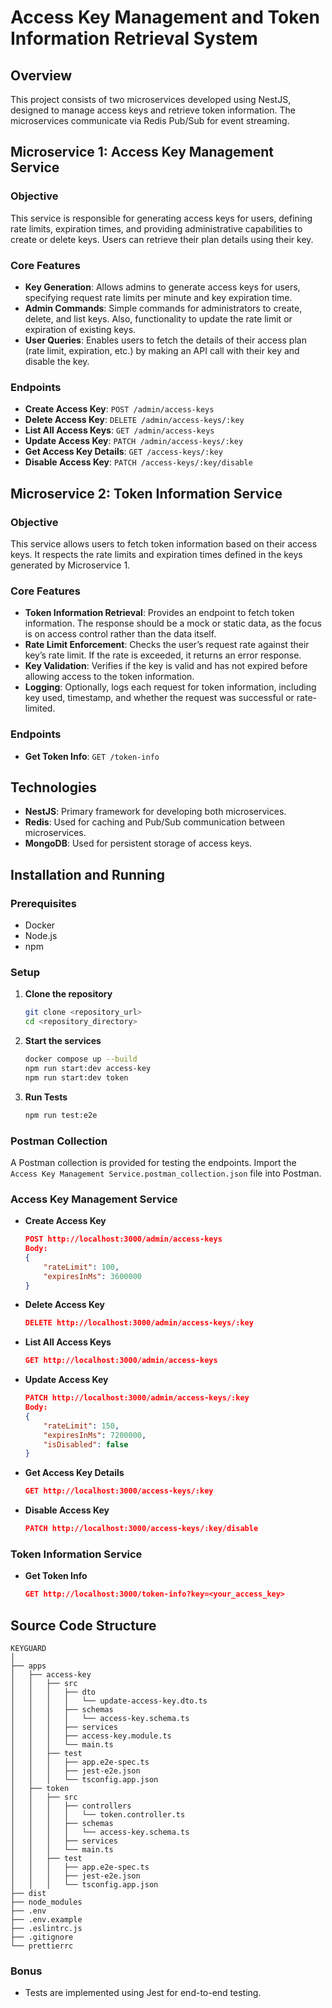 # Access Key Management and Token Information Retrieval System

## Overview

This project consists of two microservices developed using NestJS, designed to manage access keys and retrieve token information. The microservices communicate via Redis Pub/Sub for event streaming.

## Microservice 1: Access Key Management Service

### Objective

This service is responsible for generating access keys for users, defining rate limits, expiration times, and providing administrative capabilities to create or delete keys. Users can retrieve their plan details using their key.

### Core Features

- **Key Generation**: Allows admins to generate access keys for users, specifying request rate limits per minute and key expiration time.
- **Admin Commands**: Simple commands for administrators to create, delete, and list keys. Also, functionality to update the rate limit or expiration of existing keys.
- **User Queries**: Enables users to fetch the details of their access plan (rate limit, expiration, etc.) by making an API call with their key and disable the key.

### Endpoints

- **Create Access Key**: `POST /admin/access-keys`
- **Delete Access Key**: `DELETE /admin/access-keys/:key`
- **List All Access Keys**: `GET /admin/access-keys`
- **Update Access Key**: `PATCH /admin/access-keys/:key`
- **Get Access Key Details**: `GET /access-keys/:key`
- **Disable Access Key**: `PATCH /access-keys/:key/disable`

## Microservice 2: Token Information Service

### Objective

This service allows users to fetch token information based on their access keys. It respects the rate limits and expiration times defined in the keys generated by Microservice 1.

### Core Features

- **Token Information Retrieval**: Provides an endpoint to fetch token information. The response should be a mock or static data, as the focus is on access control rather than the data itself.
- **Rate Limit Enforcement**: Checks the user’s request rate against their key’s rate limit. If the rate is exceeded, it returns an error response.
- **Key Validation**: Verifies if the key is valid and has not expired before allowing access to the token information.
- **Logging**: Optionally, logs each request for token information, including key used, timestamp, and whether the request was successful or rate-limited.

### Endpoints

- **Get Token Info**: `GET /token-info`

## Technologies

- **NestJS**: Primary framework for developing both microservices.
- **Redis**: Used for caching and Pub/Sub communication between microservices.
- **MongoDB**: Used for persistent storage of access keys.

## Installation and Running

### Prerequisites

- Docker
- Node.js
- npm

### Setup

1. **Clone the repository**

   ```sh
   git clone <repository_url>
   cd <repository_directory>
   ```

2. **Start the services**

   ```sh
   docker compose up --build
   npm run start:dev access-key
   npm run start:dev token
   ```

3. **Run Tests**
   ```sh
   npm run test:e2e
   ```

### Postman Collection

A Postman collection is provided for testing the endpoints. Import the `Access Key Management Service.postman_collection.json` file into Postman.

### Access Key Management Service

- **Create Access Key**

  ```json
  POST http://localhost:3000/admin/access-keys
  Body:
  {
      "rateLimit": 100,
      "expiresInMs": 3600000
  }
  ```

- **Delete Access Key**

  ```json
  DELETE http://localhost:3000/admin/access-keys/:key
  ```

- **List All Access Keys**

  ```json
  GET http://localhost:3000/admin/access-keys
  ```

- **Update Access Key**

  ```json
  PATCH http://localhost:3000/admin/access-keys/:key
  Body:
  {
      "rateLimit": 150,
      "expiresInMs": 7200000,
      "isDisabled": false
  }
  ```

- **Get Access Key Details**

  ```json
  GET http://localhost:3000/access-keys/:key
  ```

- **Disable Access Key**
  ```json
  PATCH http://localhost:3000/access-keys/:key/disable
  ```

### Token Information Service

- **Get Token Info**
  ```json
  GET http://localhost:3000/token-info?key=<your_access_key>
  ```

## Source Code Structure

```
KEYGUARD
│
├── apps
│   ├── access-key
│   │   ├── src
│   │   │   ├── dto
│   │   │   │   └── update-access-key.dto.ts
│   │   │   ├── schemas
│   │   │   │   └── access-key.schema.ts
│   │   │   ├── services
│   │   │   ├── access-key.module.ts
│   │   │   └── main.ts
│   │   ├── test
│   │   │   ├── app.e2e-spec.ts
│   │   │   ├── jest-e2e.json
│   │   │   └── tsconfig.app.json
│   ├── token
│   │   ├── src
│   │   │   ├── controllers
│   │   │   │   └── token.controller.ts
│   │   │   ├── schemas
│   │   │   │   └── access-key.schema.ts
│   │   │   ├── services
│   │   │   └── main.ts
│   │   ├── test
│   │   │   ├── app.e2e-spec.ts
│   │   │   ├── jest-e2e.json
│   │   │   └── tsconfig.app.json
├── dist
├── node_modules
├── .env
├── .env.example
├── .eslintrc.js
├── .gitignore
└── prettierrc
```

### Bonus

- Tests are implemented using Jest for end-to-end testing.
